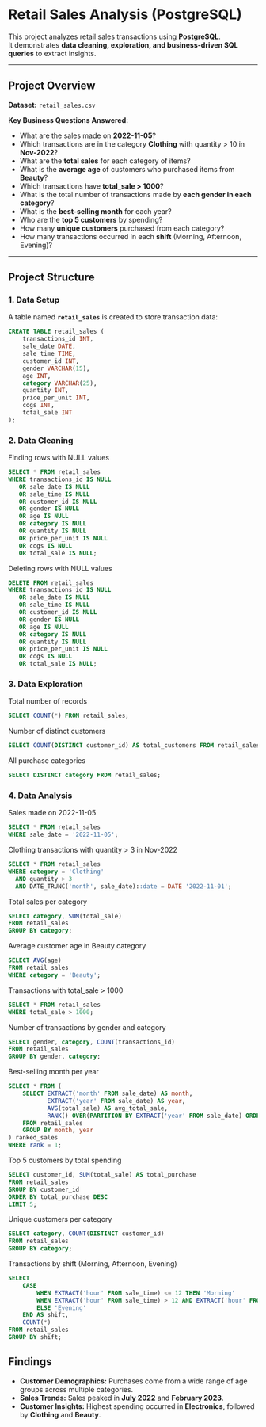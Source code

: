 # Retail Sales Analysis (PostgreSQL)

This project analyzes retail sales transactions using **PostgreSQL**.  
It demonstrates **data cleaning, exploration, and business-driven SQL queries** to extract insights.

---

## Project Overview
**Dataset:** `retail_sales.csv`  

**Key Business Questions Answered:**
- What are the sales made on **2022-11-05**?
- Which transactions are in the category **Clothing** with quantity > 10 in **Nov-2022**?
- What are the **total sales** for each category of items?
- What is the **average age** of customers who purchased items from **Beauty**?
- Which transactions have **total_sale > 1000**?
- What is the total number of transactions made by **each gender in each category**?
- What is the **best-selling month** for each year?
- Who are the **top 5 customers** by spending?
- How many **unique customers** purchased from each category?
- How many transactions occurred in each **shift** (Morning, Afternoon, Evening)?

---

## Project Structure

### **1. Data Setup**
A table named **`retail_sales`** is created to store transaction data:

```sql
CREATE TABLE retail_sales (
    transactions_id INT,
    sale_date DATE,
    sale_time TIME,
    customer_id INT,
    gender VARCHAR(15),
    age INT,
    category VARCHAR(25),
    quantity INT,
    price_per_unit INT,
    cogs INT,
    total_sale INT
);
```
### **2. Data Cleaning**
Finding rows with NULL values

```sql
SELECT * FROM retail_sales
WHERE transactions_id IS NULL 
   OR sale_date IS NULL 
   OR sale_time IS NULL
   OR customer_id IS NULL 
   OR gender IS NULL 
   OR age IS NULL
   OR category IS NULL
   OR quantity IS NULL 
   OR price_per_unit IS NULL
   OR cogs IS NULL
   OR total_sale IS NULL;
```
Deleting rows with NULL values
```sql
DELETE FROM retail_sales
WHERE transactions_id IS NULL 
   OR sale_date IS NULL 
   OR sale_time IS NULL
   OR customer_id IS NULL 
   OR gender IS NULL 
   OR age IS NULL
   OR category IS NULL
   OR quantity IS NULL 
   OR price_per_unit IS NULL
   OR cogs IS NULL
   OR total_sale IS NULL;
```
### **3. Data Exploration**
Total number of records
```sql
SELECT COUNT(*) FROM retail_sales;
```
Number of distinct customers
```sql
SELECT COUNT(DISTINCT customer_id) AS total_customers FROM retail_sales;
```
All purchase categories
```sql
SELECT DISTINCT category FROM retail_sales;
```
### **4. Data Analysis**
Sales made on 2022-11-05
```sql
SELECT * FROM retail_sales 
WHERE sale_date = '2022-11-05';
```
Clothing transactions with quantity > 3 in Nov-2022
```sql
SELECT * FROM retail_sales 
WHERE category = 'Clothing' 
  AND quantity > 3 
  AND DATE_TRUNC('month', sale_date)::date = DATE '2022-11-01';
```
Total sales per category
```sql
SELECT category, SUM(total_sale) 
FROM retail_sales
GROUP BY category;
```
Average customer age in Beauty category
```sql
SELECT AVG(age) 
FROM retail_sales
WHERE category = 'Beauty';
```
Transactions with total_sale > 1000
```sql
SELECT * FROM retail_sales
WHERE total_sale > 1000;
```

Number of transactions by gender and category
```sql
SELECT gender, category, COUNT(transactions_id) 
FROM retail_sales
GROUP BY gender, category;
```

Best-selling month per year
```sql
SELECT * FROM (
    SELECT EXTRACT('month' FROM sale_date) AS month,
           EXTRACT('year' FROM sale_date) AS year,
           AVG(total_sale) AS avg_total_sale,
           RANK() OVER(PARTITION BY EXTRACT('year' FROM sale_date) ORDER BY AVG(total_sale) DESC)
    FROM retail_sales
    GROUP BY month, year
) ranked_sales
WHERE rank = 1;
```

Top 5 customers by total spending
```sql
SELECT customer_id, SUM(total_sale) AS total_purchase
FROM retail_sales
GROUP BY customer_id
ORDER BY total_purchase DESC
LIMIT 5;
```
Unique customers per category
```sql
SELECT category, COUNT(DISTINCT customer_id) 
FROM retail_sales
GROUP BY category;
```

Transactions by shift (Morning, Afternoon, Evening)
```sql
SELECT 
    CASE 
        WHEN EXTRACT('hour' FROM sale_time) <= 12 THEN 'Morning'
        WHEN EXTRACT('hour' FROM sale_time) > 12 AND EXTRACT('hour' FROM sale_time) <= 17 THEN 'Afternoon'
        ELSE 'Evening'
    END AS shift,
    COUNT(*) 
FROM retail_sales
GROUP BY shift;
```

## Findings

- **Customer Demographics:** Purchases come from a wide range of age groups across multiple categories.  
- **Sales Trends:** Sales peaked in **July 2022** and **February 2023**.  
- **Customer Insights:** Highest spending occurred in **Electronics**, followed by **Clothing** and **Beauty**.  

